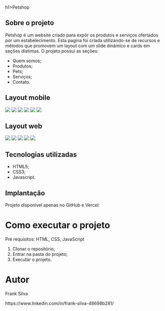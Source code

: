 h1>Petshop</h1>
<h2>Sobre o projeto</h2>
Petshop é um website criado para expôr os produtos e serviços ofertados por um estabelecimento.
Esta pagina foi criada utilizando-se de recursos e métodos que promovem um layout com um slide dinâmico e cards em seções distintas.
O projeto possui as seções:
<ul>
  <li>Quem somos;</li>
  <li>Produtos;</li>
  <li>Pets;</li>
  <li>Serviços;</li>
  <li>Contato.</li>
</ul>
<h2>Layout mobile</h2>
<img src="https://github.com/frankfsilva/petshop/blob/main/prints/mobile_1.png">
<img src="https://github.com/frankfsilva/petshop/blob/main/prints/mobile_2.png">
<img src="https://github.com/frankfsilva/petshop/blob/main/prints/mobile_3.png">
<img src="https://github.com/frankfsilva/petshop/blob/main/prints/mobile_4.png">
<img src="https://github.com/frankfsilva/petshop/blob/main/prints/mobile_5.png">
<img src="https://github.com/frankfsilva/petshop/blob/main/prints/mobile_6.png">
<h2>Layout web</h2>
<img src="https://github.com/frankfsilva/petshop/blob/main/prints/web_1.png">
<img src="https://github.com/frankfsilva/petshop/blob/main/prints/web_2.png">
<img src="https://github.com/frankfsilva/petshop/blob/main/prints/web_3.png">
<img src="https://github.com/frankfsilva/petshop/blob/main/prints/web_4.png">
<img src="https://github.com/frankfsilva/petshop/blob/main/prints/web_5.png">
<h2>Tecnologias utilizadas</h2>
<ul>
  <li>HTML5;</li>
  <li>CSS3;</li>
  <li>Javascript.</li>
</ul>
<h2>Implantação</h2>
Projeto disponível apenas no GitHub e Vercel:
<h1>Como executar o projeto</h1>
Pré requisitos: HTML, CSS, JavaScript
<ol>
  <li>Clonar o repositório;</li>
  <li>Entrar na pasta do projeto;</li>
  <li>Executar o projeto.</li>
</ol>

<h1>Autor</h1>
<p>Frank Silva</p>
https://www.linkedin.com/in/frank-silva-48698b281/
